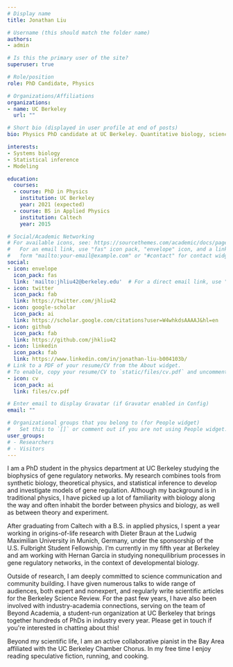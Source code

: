 ```yaml
---
# Display name
title: Jonathan Liu

# Username (this should match the folder name)
authors:
- admin

# Is this the primary user of the site?
superuser: true

# Role/position
role: PhD Candidate, Physics

# Organizations/Affiliations
organizations:
- name: UC Berkeley
  url: ""

# Short bio (displayed in user profile at end of posts)
bio: Physics PhD candidate at UC Berkeley. Quantitative biology, science communication and community, classical music. He/him/his.

interests:
- Systems biology
- Statistical inference
- Modeling

education:
  courses:
  - course: PhD in Physics
    institution: UC Berkeley
    year: 2021 (expected)
  - course: BS in Applied Physics
    institution: Caltech
    year: 2015

# Social/Academic Networking
# For available icons, see: https://sourcethemes.com/academic/docs/page-builder/#icons
#   For an email link, use "fas" icon pack, "envelope" icon, and a link in the
#   form "mailto:your-email@example.com" or "#contact" for contact widget.
social:
- icon: envelope
  icon_pack: fas
  link: 'mailto:jhliu42@berkeley.edu'  # For a direct email link, use "mailto:test@example.org".
- icon: twitter
  icon_pack: fab
  link: https://twitter.com/jhliu42
- icon: google-scholar
  icon_pack: ai
  link: https://scholar.google.com/citations?user=W4whkdsAAAAJ&hl=en
- icon: github
  icon_pack: fab
  link: https://github.com/jhkliu42
- icon: linkedin
  icon_pack: fab
  link: https://www.linkedin.com/in/jonathan-liu-b004103b/
# Link to a PDF of your resume/CV from the About widget.
# To enable, copy your resume/CV to `static/files/cv.pdf` and uncomment the lines below.
- icon: cv
  icon_pack: ai
  link: files/cv.pdf

# Enter email to display Gravatar (if Gravatar enabled in Config)
email: ""

# Organizational groups that you belong to (for People widget)
#   Set this to `[]` or comment out if you are not using People widget.
user_groups:
# - Researchers
# - Visitors
---
```


I am a PhD student in the physics department at UC Berkeley studying the biophysics of gene regulatory networks. My research combines tools from synthetic biology, theoretical physics, and statistical inference to develop and investigate models of gene regulation. Although my background is in traditional physics, I have picked up a lot of familiarity with biology along the way and often inhabit the border between physics and biology, as well as between theory and experiment.

After graduating from Caltech with a B.S. in applied physics, I spent a year working in origins-of-life research with Dieter Braun at the Ludwig Maximilian University in Munich, Germany, under the sponsorship of the U.S. Fulbright Student Fellowship. I’m currently in my fifth year at Berkeley and am working with Hernan Garcia in studying nonequilibrium processes in gene regulatory networks, in the context of developmental biology.

Outside of research, I am deeply committed to science communication and community building. I have given numerous talks to wide range of audiences, both expert and nonexpert, and regularly write scientific articles for the Berkeley Science Review. For the past few years, I have also been involved with industry-academia connections, serving on the team of Beyond Academia, a student-run organization at UC Berkeley that brings together hundreds of PhDs in industry every year. Please get in touch if you're interested in chatting about this!

Beyond my scientific life, I am an active collaborative pianist in the Bay Area affiliated with the UC Berkeley Chamber Chorus. In my free time I enjoy reading speculative fiction, running, and cooking.
